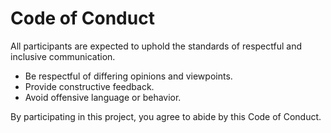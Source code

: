 # Code of Conduct

All participants are expected to uphold the standards of respectful and inclusive communication.

- Be respectful of differing opinions and viewpoints.
- Provide constructive feedback.
- Avoid offensive language or behavior.

By participating in this project, you agree to abide by this Code of Conduct.
